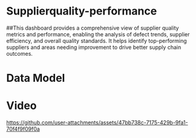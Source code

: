 # Supplierquality-performance

##This dashboard provides a comprehensive view of supplier quality metrics and performance, enabling the analysis of defect trends, supplier efficiency, and overall quality standards. It helps identify top-performing suppliers and areas needing improvement to drive better supply chain outcomes.

# Data Model

# Video

https://github.com/user-attachments/assets/47bb738c-7175-429b-9fa1-70f4f9f09f0a

